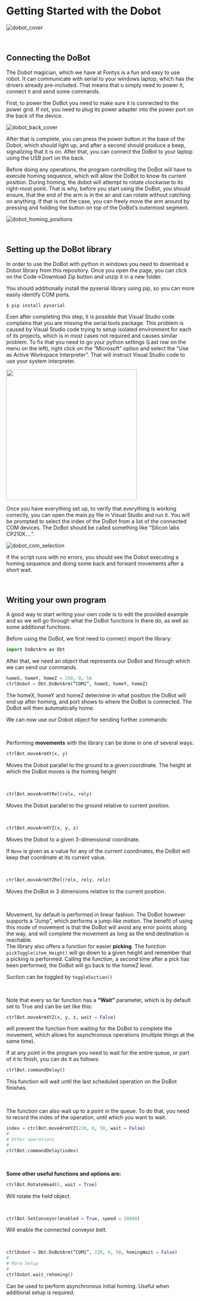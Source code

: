 # Getting Started with the Dobot 

![dobot_cover](images/dobot_cover.jpg)

<br/>

## Connecting the DoBot
 The Dobot magician, which we have at Fontys is a fun and easy to use robot. It can communicate with serial to your windows laptop, which has the drivers already pre-included. That means that u simply need to power it, connect it and send some commands. 
 
First, to power the DoBot you need to make sure it is connected to the power grid. If not, you need to plug its power adapter into the power port on the back of the device. 

![dobot_back_cover](images/dobot_back_cover.jpg)

After that is complete, you can press the power button in the base of the Dobot, which should light up, and after a second should produce a beep, signalizing that it is on. After that, you can connect the DoBot to your laptop using the USB port on the back. 

Before doing any operations, the program controlling the DoBot will have to execute homing sequence, which will allow the DoBot to know its current position. During homing, the dobot will attempt to rotate clockwise to its right-most point. That is why, before you start using the DoBot, you should ensure, that the end of the arm is in the air and can rotate without catching on anything. If that is not the case, you can freely move the arm around by pressing and holding the button on top of the DoBot’s outermost segment. 

![dobot_homing_positions](images/dobot_homing_positions.png)

<br/>

## Setting up the DoBot library
In order to use the DoBot with python in windows you need to download a Dobot library from this repository. Once you open the page, you can click on the Code->Download Zip button and unzip it in a new folder. 

You should additionally install the pyserial library using pip, so you can more easily identify COM ports.
```
$ pip install pyserial
```

Even after completing this step, it is possible that Visual Studio code complains that you are missing the serial.tools package. This problem is caused by Visual Studio code trying to setup isolated environment for each of its projects, which is in most cases not required and causes similar problem. To fix that you need to go your python settings (Last row on the menu on the left), right click on the “Microsoft” option and select the “Use as Active Workspace Interpreter”. That will instruct Visual Studio code to use your system interpreter.

<img src="images/puthon_interpreter_set.jpg" width="350" />

Once you have everything set up, to verify that everything is working correctly, you can open the main.py file in Visual Studio and run it. You will be prompted to select the index of the  DoBot from a list of the connected COM devices. The DoBot should be called something like “Silicon labs CP210X....”.

![dobot_com_selection](images/dobot_com_selection.png)

If the script runs with no errors, you should see the Dobot executing a homing sequence and doing some back and forward movements after a short wait.

<br/>

## Writing your own program
A good way to start writing your own code is to edit the provided example and so we will go through what the DoBot functions in there do, as well as some additional functions.

Before using the DoBot, we first need to connect import the library:

```python
import DoBotArm as Dbt
```
After that, we need an object that represents our DoBot and through which we can send our commands. 

```python
homeX, homeY, homeZ = 250, 0, 50
ctrlDobot = Dbt.DoBotArm(“COM1”, homeX, homeY, homeZ)
```
The homeX, homeY and homeZ determine in what position the DoBot will end up after homing, and port shows to where the DoBot is connected.  The DoBot will then automatically home.

We can now use our Dobot object for sending further commands:

<br/>

Performing <b>movements</b> with the library can be done in one of several ways:

```python
ctrlBot.moveArmXY(x, y)
```
Moves the Dobot parallel to the ground to a given coordinate. The height at which the DoBot moves is the homing height 

<br/>

```python
ctrlBot.moveArmXYRel(relx, rely)
```
Moves the Dobot parallel to the ground relative to current position.

<br/>

```python
ctrlBot.moveArmXYZ(x, y, z)
```
Moves the Dobot to a given 3-dimensional coordinate.

If ```None``` is given as a value for any of the current coordinates, the DoBot will keep that coordinate at its current value. 

<br/>

```python
ctrlBot.moveArmXYZRel(relx, rely, relz)
```
Moves the DoBot in 3 dimensions relative to the current position.

<br/>

Movement, by default is performed in linear fashion. The DoBot however supports a “Jump”, which performs a jump-like motion. The benefit of using this mode of movement is that the DoBot will avoid any error points along the way, and will complete the movement as long as the end destination is reachable. 
<br/>
The library also offers a function for easier <b>picking</b>. The function ```pickToggle(item_Height)``` will go down to a given height and remember that a picking is performed. Calling the function, a second time after a pick has been performed, the DoBot will go back to the homeZ level. 

Suction can be toggled by ```toggleSuction()```

<br/>

Note that every so far function has a <b>“Wait”</b> parameter, which is by default set to True and can be set like this:

```python
ctrlBot.moveArmXYZ(x, y, z, wait = False)
```
will prevent the function from waiting for the DoBot to complete the movement, which allows for asynchronous operations (multiple things at the same time).

 If at any point in the program you need to wait for the entire queue, or part of it to finish, you can do it as follows:
 
```python
ctrlBot.commandDelay()
```
This function will wait until the last scheduled operation on the DoBot finishes. 

<br/>

The function can also wait up to a point in the queue. To do that, you need to record the index of the operation, until which you want to wait. 
```python
index = ctrlBot.moveArmXYZ(220, 0, 50, wait = False)
#
# Other operations 
#
ctrlBot.commandDelay(index)
```

<br/>

<b>Some other useful functions and options are:</b>

```python
ctrlBot.RotateHead(6, wait = True)
```
Will rotate the held object. 

<br/>

```python
ctrlBot.SetConveyor(enabled = True, speed = 20000)
```
Will enable the connected conveyor belt. 

<br/>

```python
ctrlDobot = Dbt.DoBotArm(“COM1”, 220, 0, 50, homingWait = False)
#
# More Setup 
#
ctrlDobot.wait_rehoming()
```
Can be used to perform asynchronous initial homing. Useful when additional setup is required. 
